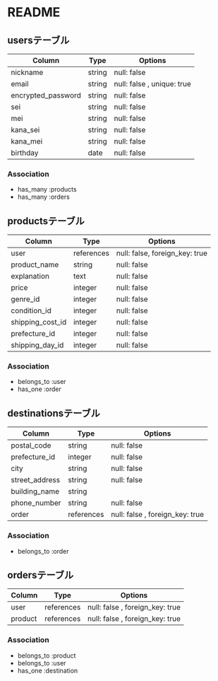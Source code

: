 # README

## usersテーブル 

| Column             | Type    | Options                    |
| ------------------ | ------- | -------------------------- |
| nickname           | string  | null: false                |
| email              | string  | null: false , unique: true |
| encrypted_password | string  | null: false                |
| sei                | string  | null: false                |
| mei                | string  | null: false                |
| kana_sei           | string  | null: false                |
| kana_mei           | string  | null: false                |
| birthday           | date    | null: false                |

### Association

- has_many :products
- has_many :orders

## productsテーブル

| Column           | Type       | Options                   　   |
| ---------------- | ---------- | ------------------------------ |
| user             | references | null: false, foreign_key: true |
| product_name     | string     | null: false                    |
| explanation      | text       | null: false                    |
| price            | integer    | null: false                    |
| genre_id         | integer    | null: false                    |
| condition_id     | integer    | null: false                    |
| shipping_cost_id | integer    | null: false                    |
| prefecture_id    | integer    | null: false                    |
| shipping_day_id  | integer    | null: false                    |

### Association

- belongs_to :user
- has_one :order

## destinationsテーブル

| Column         | Type       | Options                         |
| -------------- | ---------- | ------------------------------- |
| postal_code    | string     | null: false                     |
| prefecture_id  | integer    | null: false                     |
| city           | string     | null: false                     |
| street_address | string     | null: false                     |
| building_name  | string     |                                 |
| phone_number   | string     | null: false                     |
| order          | references | null: false , foreign_key: true |

### Association

- belongs_to :order

##  ordersテーブル

| Column         | Type       | Options                         |
| -------------- | ---------- | ------------------------------- |
| user           | references | null: false , foreign_key: true |
| product        | references | null: false , foreign_key: true |

### Association

- belongs_to :product
- belongs_to :user
- has_one :destination